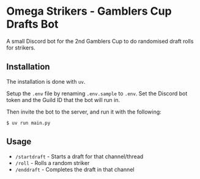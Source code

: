 # Omega Strikers - Gamblers Cup Drafts Bot

A small Discord bot for the 2nd Gamblers Cup to do randomised draft rolls for strikers.

## Installation

The installation is done with `uv`.

Setup the `.env` file by renaming `.env.sample` to `.env`. Set the Discord bot token and the Guild ID that the bot will run in.

Then invite the bot to the server, and run it with the following:
```
$ uv run main.py
```

## Usage
- `/startdraft` - Starts a draft for that channel/thread
- `/roll` - Rolls a random striker
- `/enddraft` - Completes the draft in that channel


